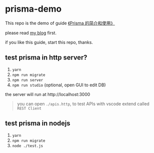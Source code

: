 # prisma-demo

This repo is the demo of guide [《Prisma 的简介和使用》](https://blog.yrobot.top/blog/Server/Prisma的简介和使用)

please read [my blog](https://blog.yrobot.top/blog/Server/Prisma的简介和使用) first.

if you like this guide, start this repo, thanks.

## test prisma in http server?

1. `yarn`
2. `npm run migrate`
3. `npm run server`
4. `npm run studio` (optional, open GUI to edit DB)

the server will run at http://localhost:3000

> you can open `./apis.http`, to test APIs with vscode extend called `REST Client`

## test prisma in nodejs

1. `yarn`
2. `npm run migrate`
3. `node ./test.js`
